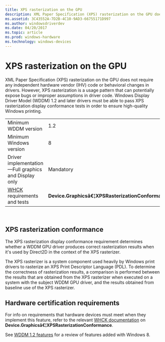 ```yaml
---
title: XPS rasterization on the GPU
description: XML Paper Specification (XPS) rasterization on the GPU does not require any independent hardware vendor (IHV) code or behavioral changes in drivers.
ms.assetid: 3C43552A-7D2B-4C10-9AD3-66755171D997
ms.author: windowsdriverdev
ms.date: 04/20/2017
ms.topic: article
ms.prod: windows-hardware
ms.technology: windows-devices
---
```


# XPS rasterization on the GPU


XML Paper Specification (XPS) rasterization on the GPU does not require any independent hardware vendor (IHV) code or behavioral changes in drivers. However, XPS rasterization is a usage pattern that can potentially expose bugs or improper assumptions in driver code. Windows Display Driver Model (WDDM) 1.2 and later drivers must be able to pass XPS rasterization display conformance tests in order to ensure high-quality Windows printing.

|                                                                                   |                                                   |
|-----------------------------------------------------------------------------------|---------------------------------------------------|
| Minimum WDDM version                                                              | 1.2                                               |
| Minimum Windows version                                                           | 8                                                 |
| Driver implementation—Full graphics and Display only                              | Mandatory                                         |
| [WHCK](https://docs.microsoft.com/windows-hardware/test/hlk/windows-hardware-lab-kit) requirements and tests | **Device.Graphicsâ€¦XPSRasterizationConformance** |

 

## <span id="xps"></span><span id="XPS"></span>XPS rasterization conformance


The XPS rasterization display conformance requirement determines whether a WDDM GPU driver produces correct rasterization results when it's used by Direct2D in the context of the XPS rasterizer.

The XPS rasterizer is a system component used heavily by Windows print drivers to rasterize an XPS Print Descriptor Language (PDL). To determine the correctness of rasterization results, a comparison is performed between the results that are obtained from the XPS rasterizer when executed on a system with the subject WDDM GPU driver, and the results obtained from baseline use of the XPS rasterizer.

## <span id="Hardware_certification_requirements"></span><span id="hardware_certification_requirements"></span><span id="HARDWARE_CERTIFICATION_REQUIREMENTS"></span>Hardware certification requirements


For info on requirements that hardware devices must meet when they implement this feature, refer to the relevant [WHCK documentation](https://docs.microsoft.com/windows-hardware/test/hlk/windows-hardware-lab-kit) on **Device.Graphicsâ€¦XPSRasterizationConformance**.

See [WDDM 1.2 features](wddm-v1-2-features.md) for a review of features added with Windows 8.

 

 





